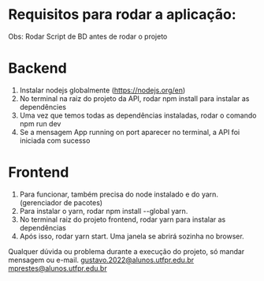 # Requisitos para rodar a aplicação:

Obs: Rodar Script de BD antes de rodar o projeto

# Backend

1. Instalar nodejs globalmente (https://nodejs.org/en)
2. No terminal na raiz do projeto da API, rodar npm install para instalar as dependêncies
3. Uma vez que temos todas as dependências instaladas, rodar o comando npm run dev
4. Se a mensagem App running on port aparecer no terminal, a API foi iniciada com sucesso

# Frontend

1. Para funcionar, também precisa do node instalado e do yarn. (gerenciador de pacotes)
2. Para instalar o yarn, rodar npm install --global yarn.
3. No terminal raiz do projeto frontend, rodar yarn para instalar as dependências
4. Após isso, rodar yarn start. Uma janela se abrirá sozinha no browser.

Qualquer dúvida ou problema durante a execução do projeto, só mandar mensagem ou e-mail.
gustavo.2022@alunos.utfpr.edu.br
mprestes@alunos.utfpr.edu.br

